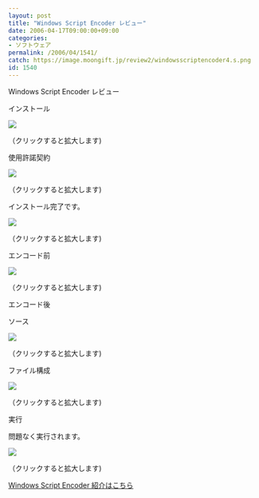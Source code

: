 ```yaml
---
layout: post
title: "Windows Script Encoder レビュー"
date: 2006-04-17T09:00:00+09:00
categories:
- ソフトウェア
permalink: /2006/04/1541/
catch: https://image.moongift.jp/review2/windowsscriptencoder4.s.png
id: 1540
---
```

Windows Script Encoder レビュー  
<!--more-->

インストール

  

[![](https://image.moongift.jp/review2/windowsscriptencoder1.s.png)](https://image.moongift.jp/review2/windowsscriptencoder1.png)  
  
（クリックすると拡大します)

  

使用許諾契約

  

[![](https://image.moongift.jp/review2/windowsscriptencoder2.s.png)](https://image.moongift.jp/review2/windowsscriptencoder2.png)  
  
（クリックすると拡大します)

  

インストール完了です。

  

[![](https://image.moongift.jp/review2/windowsscriptencoder3.s.png)](https://image.moongift.jp/review2/windowsscriptencoder3.png)  
  
（クリックすると拡大します)

  

エンコード前

  

[![](https://image.moongift.jp/review2/windowsscriptencoder4.s.png)](https://image.moongift.jp/review2/windowsscriptencoder4.png)  
  
（クリックすると拡大します)

  

エンコード後

  

ソース

  

[![](https://image.moongift.jp/review2/windowsscriptencoder7.s.png)](https://image.moongift.jp/review2/windowsscriptencoder7.png)  
  
（クリックすると拡大します)

  

ファイル構成

  

[![](https://image.moongift.jp/review2/windowsscriptencoder5.s.png)](https://image.moongift.jp/review2/windowsscriptencoder5.png)  
  
（クリックすると拡大します)

  

実行

  

問題なく実行されます。

  

[![](https://image.moongift.jp/review2/windowsscriptencoder6.s.png)](https://image.moongift.jp/review2/windowsscriptencoder6.png)  
  
（クリックすると拡大します)

  

[Windows Script Encoder 紹介はこちら](http://fw.moongift.jp/intro/i-1538.html)

